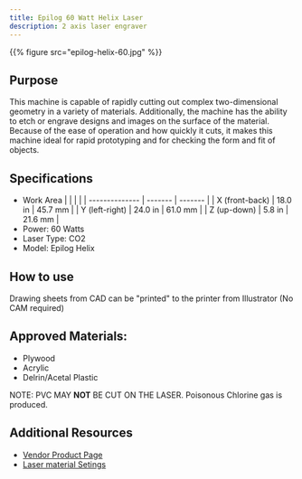 ```yaml
---
title: Epilog 60 Watt Helix Laser
description: 2 axis laser engraver
---
```


{{% figure src="epilog-helix-60.jpg" %}}

## Purpose
This machine is capable of rapidly cutting out complex two-dimensional geometry in a variety of materials. Additionally, the machine has the ability to etch or engrave designs and images on the surface of the material. Because of the ease of operation and how quickly it cuts, it makes this machine ideal for rapid prototyping and for checking the form and fit of objects.

## Specifications
- Work Area
|                |         |         |
| -------------- | ------- | ------- |
| X (front-back) | 18.0 in | 45.7 mm |
| Y (left-right) | 24.0 in | 61.0 mm |
| Z (up-down)    |  5.8 in | 21.6 mm |
- Power: 60 Watts
- Laser Type: CO2
- Model: Epilog Helix

## How to use
Drawing sheets from CAD can be "printed" to the printer from Illustrator (No CAM required)

## Approved Materials:
- Plywood
- Acrylic
- Delrin/Acetal Plastic

NOTE: PVC MAY **NOT** BE CUT ON THE LASER. Poisonous Chlorine gas is produced.

## Additional Resources
- [Vendor Product Page][1]
- [Laser material Setings][2]

[1]: https://www.epiloglaser.com/laser-machines/mini-helix-engraver-cutter/
<!-- Source: https://www.epiloglaser.com/assets/downloads/fusion-material-settings.pdf  -->
[2]: laser-material-settings.pdf
